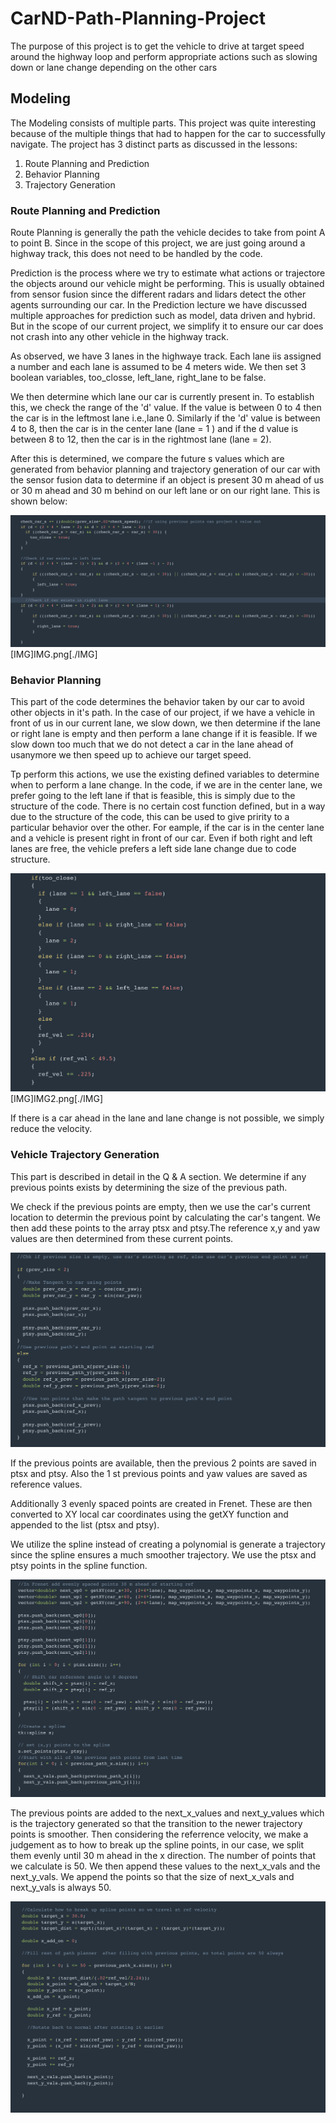 # CarND-Path-Planning-Project
The purpose of this project is to get the vehicle to drive at target speed around the highway loop and perform appropriate actions such as slowing down or lane change depending on the other cars 
   
## Modeling
The Modeling consists of multiple parts. This project was quite interesting because of the multiple things that had to happen for the car to successfully navigate. The project has 3 distinct parts as discussed in the lessons:
1. Route Planning and Prediction
2. Behavior Planning
3. Trajectory Generation


### Route Planning and Prediction

Route Planning is generally the path the vehicle decides to take from point A to point B. Since in the scope of this project, we are just going around a highway track, this does not need to be handled by the code.

Prediction is the process where we try to estimate what actions or trajectore the objects around our vehicle might be performing. This is usually obtained from sensor fusion since the different radars and lidars detect the other agents surrounding our car. In the Prediction lecture we have discussed multiple approaches for prediction such as model, data driven and hybrid. But in the scope of our current project, we simplify it to ensure our car does not crash into any other vehicle in the highway track.

As observed, we have 3 lanes in the highwaye track. Each lane iis assigned a number and each lane is assumed to be 4 meters wide. We then set 3 boolean variables, too_closse, left_lane, right_lane to be false.

We then determine which lane our car is currently present in. To establish this, we check the range of the 'd' value. If the value is between 0 to 4 then the car is in the leftmost lane i.e.,lane 0. Similarly if the 'd' value is between 4 to 8, then the car is in the center lane (lane = 1 ) and if the d value is between 8 to 12, then the car is in the rightmost lane (lane = 2).

After this is determined, we compare the future s values which are generated from behavior planning and trajectory generation of our car with the sensor fusion data to determine if an object is present 30 m ahead of us or 30 m ahead and 30 m behind on our left lane or on our right lane. This is shown below:

![IMG](IMG.png)
[IMG]IMG.png[./IMG]

### Behavior Planning

This part of the code determines the behavior taken by our car to avoid other objects in it's path. In the case of our project, if we have a vehicle in front of us in our current lane, we slow down, we then determine if the lane or right lane is empty and then perform a lane change if it is feasible. If we slow down too much that we do not detect a car in the lane ahead of usanymore we then speed up to achieve our target speed.

Tp perform this actions, we use the existing defined variables to determine when to perform a lane change. In the code, if we are in the center lane, we prefer going to the left lane if that is feasible, this is simply due to the structure of the code. There is no certain cost function defined, but in a way due to the structure of the code, this can be used to give pririty to a particular behavior over the other. For eample, if the car is in the center lane and a vehicle is present right in front of our car. Even if both right and left lanes are free, the vehicle prefers a left side lane change due to code structure.

![IMG2](IMG2.png)
[IMG]IMG2.png[./IMG]

If there is a car ahead in the lane and lane change is not possible, we simply reduce the velocity.

### Vehicle Trajectory Generation

This part is described in detail in the Q & A section. We determine if any previous points exists by determining the size of the previous path. 

We check if the previous points are empty, then we use the car's current location to determin the previous point by calculating the car's tangent. We then add these points to the array ptsx and ptsy.The reference x,y and yaw values are then determined from these current points.

![IMG3](IMG3.png)

If the previous points are available, then the previous 2 points are saved in ptsx and ptsy. Also the 1 st previous points and yaw values are saved as reference values.

Additionally 3 evenly spaced points are created in Frenet. These are then converted to XY local car coordinates using the getXY function and appended to the list (ptsx and ptsy).

We utilize the spline instead of creating a polynomial is generate a trajectory since the spline ensures a much smoother trajectory. We use the ptsx and ptsy points in the spline function. 

![IMG4](IMG4.png)

The previous points are added to the next_x_values and next_y_values which is the trajectory generated so that the transition to the newer trajectory points is smoother. Then considering the referrence velocity, we make a judgement as to how to break up the spline points, in our case, we split them evenly until 30 m ahead in the x direction. The number of points that we calculate is 50. We then append these values to the next_x_vals and the next_y_vals. We append the points so that the size of next_x_vals and next_y_vals is always 50.

![IMG5](IMG5.png)
